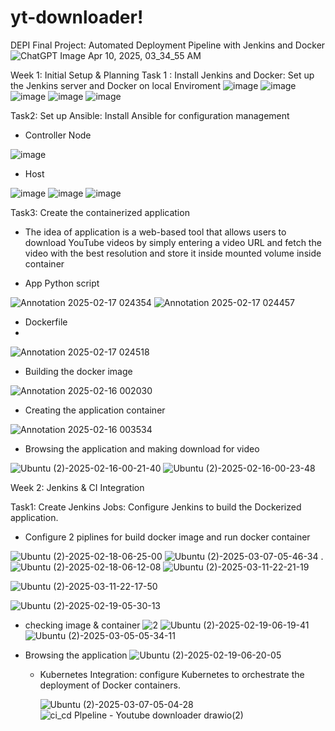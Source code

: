 # yt-downloader!
DEPI Final Project: Automated Deployment Pipeline with Jenkins and Docker
![ChatGPT Image Apr 10, 2025, 03_34_55 AM](https://github.com/user-attachments/assets/a159e7a6-3a2b-4460-9a7b-a5116be8d5c1)


Week 1: Initial Setup & Planning
 Task 1 : Install Jenkins and Docker: Set up the Jenkins server and Docker on local Enviroment
![image](https://github.com/user-attachments/assets/3f5badc1-567a-4e27-9c3b-7148c6cd2acd)
![image](https://github.com/user-attachments/assets/d0571f91-32b0-44e6-80f2-8857a6f15688)
![image](https://github.com/user-attachments/assets/a9c35085-7fb1-4b6a-9056-242b97fa3122)
![image](https://github.com/user-attachments/assets/94948884-a84f-4b98-94e1-e143202196bc)
![image](https://github.com/user-attachments/assets/0d782f6f-f2d2-4ad5-8658-94e57a993755)

Task2: Set up Ansible: Install Ansible for configuration management

-	Controller Node
  
![image](https://github.com/user-attachments/assets/10f2d07f-a99d-4a98-a915-adfc533e612c)

-	Host
  
![image](https://github.com/user-attachments/assets/919d3cad-2603-43a7-ab78-c08dd2905814)
![image](https://github.com/user-attachments/assets/83599f29-c498-4802-9ac0-aa403b14ffa4)
![image](https://github.com/user-attachments/assets/d0e17042-a0f5-40c0-a1da-8f8b477efe1b)

Task3: Create the containerized application

-	The idea of application is a web-based tool that allows users to download YouTube videos by simply entering a video URL and fetch the video with the best resolution and store it inside mounted volume inside container
  
-	App Python script
  
![Annotation 2025-02-17 024354](https://github.com/user-attachments/assets/01e9167e-6d1c-4048-b500-e4a024a1c3da)
![Annotation 2025-02-17 024457](https://github.com/user-attachments/assets/860cd9f2-6d39-4a32-baa3-9da774989fa5)

-	Dockerfile
-	
![Annotation 2025-02-17 024518](https://github.com/user-attachments/assets/870a15eb-91fd-45e2-9294-88624879af92)

-	Building the docker image
  
![Annotation 2025-02-16 002030](https://github.com/user-attachments/assets/3cfb82bb-bdd3-44b2-b2d9-c269e29d9d87)

-	Creating the application container
  
![Annotation 2025-02-16 003534](https://github.com/user-attachments/assets/b86af7fc-819f-495c-aff6-5174196c7154)

-	Browsing the application and making download for video
  
![Ubuntu (2)-2025-02-16-00-21-40](https://github.com/user-attachments/assets/37c9321d-3613-4f7f-bb36-77ba87caff46)
![Ubuntu (2)-2025-02-16-00-23-48](https://github.com/user-attachments/assets/559b4ada-101e-472d-bb6f-413697b6b80b)


Week 2: Jenkins & CI Integration

Task1: Create Jenkins Jobs: Configure Jenkins to build the Dockerized application.

 - Configure 2 piplines for build docker image and run docker container

![Ubuntu (2)-2025-02-18-06-25-00](https://github.com/user-attachments/assets/4c2776f7-c295-4b02-9724-0b6cbfa6c4ef)
![Ubuntu (2)-2025-03-07-05-46-34](https://github.com/user-attachments/assets/67e91ef8-9a34-4720-a11c-e1c0d8b3fea0)
.![Ubuntu (2)-2025-02-18-06-12-08](https://github.com/user-attachments/assets/08f4942b-bbef-4098-87e6-fed559c954d1)
![Ubuntu (2)-2025-03-11-22-21-19](https://github.com/user-attachments/assets/02961591-9f24-4aad-8bc5-9fe3406a4c3d)

![Ubuntu (2)-2025-03-11-22-17-50](https://github.com/user-attachments/assets/f0fe542d-405c-435f-86fd-bda6b3aef882)

![Ubuntu (2)-2025-02-19-05-30-13](https://github.com/user-attachments/assets/32296b7e-3762-4e92-b19d-6d34cf631368)

- checking image & container
![2](https://github.com/user-attachments/assets/54414ec0-9054-40de-965b-0382320c2935)
![Ubuntu (2)-2025-02-19-06-19-41](https://github.com/user-attachments/assets/aa280390-cf4f-4065-b024-8dc7436e2b2f)
![Ubuntu (2)-2025-03-05-05-34-11](https://github.com/user-attachments/assets/f0db1c62-dd7c-45d8-83e5-530a9487437f)

- Browsing the application
  ![Ubuntu (2)-2025-02-19-06-20-05](https://github.com/user-attachments/assets/076d36a2-66f0-47c8-a30f-c22013907afb)

  - Kubernetes Integration: configure Kubernetes to orchestrate the
    deployment of Docker containers.
    
    ![Ubuntu (2)-2025-03-07-05-04-28](https://github.com/user-attachments/assets/8df7a61f-a15b-4f64-bee2-f9e65e25a25a)
    ![ci_cd Plpeline - Youtube downloader drawio(2)](https://github.com/user-attachments/assets/869fb94a-2bd4-4585-93ae-0d0c12c2a8e9)


    


